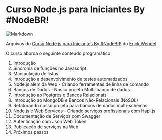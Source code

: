 # Curso Node.js para Iniciantes By #NodeBR!

![Markdown](https://process.fs.teachablecdn.com/ADNupMnWyR7kCWRvm76Laz/resize=width:705/https://www.filepicker.io/api/file/0ldC1OcqS6ueFZM7tMfq)

Arquivos do [Curso Node.js para Iniciantes By #NodeBR!](https://imersaonodejs.cursos.erickwendel.com.br/p/node-js-para-iniciantes-nodebr) do [Erick Wendel](https://erickwendel.com.br).


O curso aborda o seguinte conteúdo programático

  1. Introdução
  2. Sincronia de funções no Javascript
  3. Manipulação de listas
  4. Introdução a desenvolvimento de testes automatizados
  5. Node.js alem da Web - Criando ferramentas de linha de comando
  6. Bancos de Dados - Nosso projeto Multi-banco de dados
  7. Introdução ao Postgres e Bancos Relacionais
  8. Introdução ao MongoDB e Bancos Não-Relacionais (NoSQL)
  9. Refatorando nosso projeto para bancos de dados multi-schemas
  10. Node.js e Web Services - Criando serviços profissionais com Hapi.js
  11. Documentação de Serviços com Swagger
  12. Autenticação com Json Web Token
  13. Publicação de serviços na Web
  14. Próximos passos

